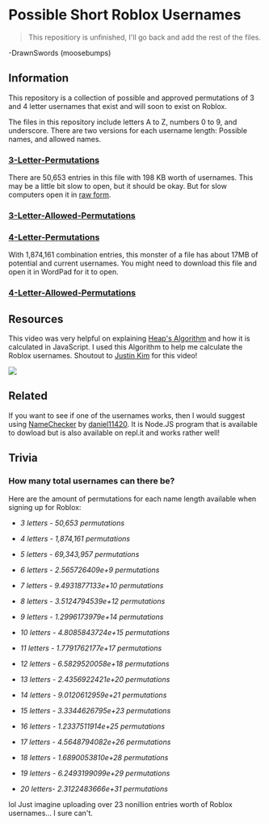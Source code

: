 # Possible Short Roblox Usernames

>This repositiory is unfinished, I'll go back and add the rest of the files.

-DrawnSwords (moosebumps)

## Information

This repository is a collection of possible and approved permutations of 3 and 4 letter usernames that exist and will soon to exist on Roblox.

The files in this repository include letters A to Z, numbers 0 to 9, and underscore. There are two versions for each username length: Possible names, and allowed names. 

### [3-Letter-Permutations](https://github.com/moosebumps/Possible-Short-Roblox-Usernames/blob/main/3%20Letter%20Permutations.txt)

There are 50,653 entries in this file with 198 KB worth of usernames. This may be a little bit slow to open, but it should be okay. But for slow computers open it in [raw form](https://github.com/moosebumps/Possible-Short-Roblox-Usernames/raw/main/3%20Letter%20Permutations.txt).

### [3-Letter-Allowed-Permutations](https://github.com/moosebumps/Possible-Short-Roblox-Usernames/blob/main/3%20Letter%20Allowed%20Permutations.txt)

### [4-Letter-Permutations](https://github.com/moosebumps/Possible-Short-Roblox-Usernames/blob/main/4%20Letter%20Permutations.txt)

With 1,874,161 combination entries, this monster of a file has about 17MB of potential and current usernames. You might need to download this file and open it in WordPad for it to open.

### [4-Letter-Allowed-Permutations](https://github.com/moosebumps/Possible-Short-Roblox-Usernames/blob/main/4%20Letter%20Allowed%20Permutations.txt)
 

## Resources
This video was very helpful on explaining [Heap's Algorithm](https://en.wikipedia.org/wiki/Heap%27s_algorithm) and how it is calculated in JavaScript. I used this Algorithm to help me calculate the Roblox usernames. Shoutout to [Justin Kim](https://www.youtube.com/c/JustinKimJS) for this video!

[![](http://img.youtube.com/vi/xghJNlMibX4/0.jpg)](http://www.youtube.com/watch?v=xghJNlMibX4 "")

## Related 

If you want to see if one of the usernames works, then I would suggest using [NameChecker](https://github.com/daniel11420/NameChecker) by [daniel11420](https://github.com/daniel11420).
It is Node.JS program that is available to dowload but is also available on repl.it and works rather well!

## Trivia
### How many total usernames can there be?
Here are the amount of permutations for each name length available when signing up for Roblox:

- *3 letters - 50,653 permutations*

- *4 letters - 1,874,161 permutations*

- *5 letters - 69,343,957 permutations*

- *6 letters - 2.565726409e+9 permutations*

- *7 letters - 9.4931877133e+10 permutations*

- *8 letters - 3.5124794539e+12 permutations*
 
- *9 letters - 1.2996173979e+14 permutations*

- *10 letters - 4.8085843724e+15 permutations*

- *11 letters - 1.7791762177e+17 permutations*

- *12 letters - 6.5829520058e+18 permutations*

- *13 letters - 2.4356922421e+20 permutations*

- *14 letters - 9.0120612959e+21 permutations*

- *15 letters - 3.3344626795e+23 permutations*

- *16 letters - 1.2337511914e+25 permutations*

- *17 letters - 4.5648794082e+26 permutations*

- *18 letters - 1.6890053810e+28 permutations*

- *19 letters - 6.2493199099e+29 permutations*

- *20 letters- 2.3122483666e+31 permutations* 

lol Just imagine uploading over 23 nonillion entries worth of Roblox usernames... I sure can't.
